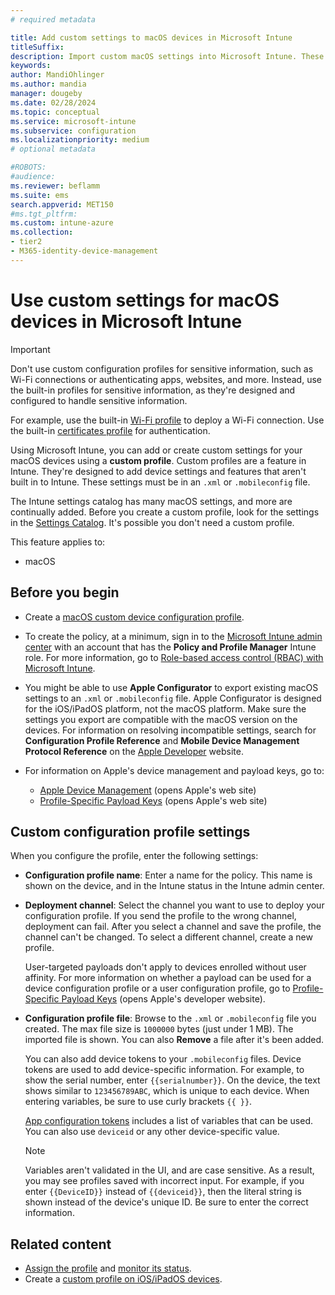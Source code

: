 ```yaml
---
# required metadata

title: Add custom settings to macOS devices in Microsoft Intune
titleSuffix:
description: Import custom macOS settings into Microsoft Intune. These settings can create, use, and control custom settings and features on macOS devices. This custom profile can then be assigned or distributed to macOS devices in your organization to create a baseline or standard.
keywords:
author: MandiOhlinger
ms.author: mandia
manager: dougeby
ms.date: 02/28/2024
ms.topic: conceptual
ms.service: microsoft-intune
ms.subservice: configuration
ms.localizationpriority: medium
# optional metadata

#ROBOTS:
#audience:
ms.reviewer: beflamm
ms.suite: ems
search.appverid: MET150
#ms.tgt_pltfrm:
ms.custom: intune-azure
ms.collection:
- tier2
- M365-identity-device-management
---
```


# Use custom settings for macOS devices in Microsoft Intune

> [!IMPORTANT]
> Don't use custom configuration profiles for sensitive information, such as Wi-Fi connections or authenticating apps, websites, and more. Instead, use the built-in profiles for sensitive information, as they're designed and configured to handle sensitive information.
>
> For example, use the built-in [Wi-Fi profile](wi-fi-settings-configure.md) to deploy a Wi-Fi connection. Use the built-in [certificates profile](../protect/certificates-configure.md) for authentication.

Using Microsoft Intune, you can add or create custom settings for your macOS devices using a **custom profile**. Custom profiles are a feature in Intune. They're designed to add device settings and features that aren't built in to Intune. These settings must be in an `.xml` or `.mobileconfig` file.

The Intune settings catalog has many macOS settings, and more are continually added. Before you create a custom profile, look for the settings in the [Settings Catalog](../configuration/settings-catalog.md). It's possible you don't need a custom profile.

This feature applies to:

- macOS

## Before you begin

- Create a [macOS custom device configuration profile](custom-settings-configure.md).

- To create the policy, at a minimum, sign in to the [Microsoft Intune admin center](https://go.microsoft.com/fwlink/?linkid=2109431) with an account that has the **Policy and Profile Manager** Intune role. For more information, go to [Role-based access control (RBAC) with Microsoft Intune](../fundamentals/role-based-access-control.md).

- You might be able to use **Apple Configurator** to export existing macOS settings to an `.xml` or `.mobileconfig` file. Apple Configurator is designed for the iOS/iPadOS platform, not the macOS platform. Make sure the settings you export are compatible with the macOS version on the devices. For information on resolving incompatible settings, search for **Configuration Profile Reference** and **Mobile Device Management Protocol Reference** on the [Apple Developer](https://developer.apple.com/) website.

- For information on Apple's device management and payload keys, go to:

  - [Apple Device Management](https://developer.apple.com/documentation/devicemanagement) (opens Apple's web site)
  - [Profile-Specific Payload Keys](https://developer.apple.com/documentation/devicemanagement/profile-specific_payload_keys) (opens Apple's web site)

## Custom configuration profile settings

When you configure the profile, enter the following settings:

- **Configuration profile name**: Enter a name for the policy. This name is shown on the device, and in the Intune status in the Intune admin center.
- **Deployment channel**: Select the channel you want to use to deploy your configuration profile. If you send the profile to the wrong channel, deployment can fail. After you select a channel and save the profile, the channel can't be changed. To select a different channel, create a new profile.

  User-targeted payloads don't apply to devices enrolled without user affinity. For more information on whether a payload can be used for a device configuration profile or a user configuration profile, go to [Profile-Specific Payload Keys](https://developer.apple.com/documentation/devicemanagement/profile-specific_payload_keys) (opens Apple's developer website).

- **Configuration profile file**: Browse to the `.xml` or `.mobileconfig` file you created. The max file size is `1000000` bytes (just under 1 MB). The imported file is shown. You can also **Remove** a file after it's been added.

  You can also add device tokens to your `.mobileconfig` files. Device tokens are used to add device-specific information. For example, to show the serial number, enter `{{serialnumber}}`. On the device, the text shows similar to `123456789ABC`, which is unique to each device. When entering variables, be sure to use curly brackets `{{ }}`.

  [App configuration tokens](../apps/app-configuration-policies-use-ios.md#tokens-used-in-the-property-list) includes a list of variables that can be used. You can also use `deviceid` or any other device-specific value.

  > [!NOTE]
  > Variables aren't validated in the UI, and are case sensitive. As a result, you may see profiles saved with incorrect input. For example, if you enter `{{DeviceID}}` instead of `{{deviceid}}`, then the literal string is shown instead of the device's unique ID. Be sure to enter the correct information.

## Related content

- [Assign the profile](device-profile-assign.md) and [monitor its status](device-profile-monitor.md).
- Create a [custom profile on iOS/iPadOS devices](custom-settings-ios.md).
